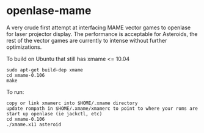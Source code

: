 openlase-mame
=============

A very crude first attempt at interfacing MAME vector games to openlase for laser projector display.  The performance is acceptable for Asteroids, the rest of the vector games are currently to intense without further optimizations.

To build on Ubuntu that still has xmame <= 10.04

    sudo apt-get build-dep xmame
    cd xmame-0.106
    make

To run:

    copy or link xmamerc into $HOME/.xmame directory
    update rompath in $HOME/.xmame/xmamerc to point to where your roms are
    start up openlase (ie jackctl, etc)
    cd xmame-0.106
    ./xmame.x11 asteroid

